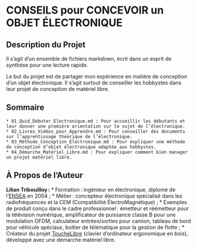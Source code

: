 # CONSEILS pour CONCEVOIR un OBJET ÉLECTRONIQUE

## Description du Projet

Il s’agit d’un ensemble de fichiers markdown, écrit dans un esprit de synthése pour une lecture rapide.

Le but du projet est de partager mon expérience en matière de conception d’un objet électronique. Il s’agit surtout de conseiller les hobbystes dans leur projet de conception de matériel libre.


## Sommaire

	* 01_Quid_Débuter_Électronique.md : Pour accueillir les débutants et leur donner une première orientation sur le sujet de l’électronique.
	* 02_Livres_Vidéos_pour_Apprendre.md : Pour conseiller des documents sur l’apprentissage théorique de l’électronique.
	* 03_Méthode_Conception_Électronique.md : Pour expliquer une méthode de conception d’objet électronique adaptée aux hobbystes.
	* 04_Démarche_Matériel_Libre.md : Pour expliquer comment bien manager un projet matériel libre.


## À Propos de l’Auteur

__Lilian Tribouilloy :__
	* Formation : ingénieur en électronique, diplomé de l’[ENSEA](https://www.ensea.fr/fr) en 2004 ;
	* Métier : concepteur électronique spécialisé dans les radiofréquences et la CEM (Compatibilité ÉlectroMagnétique) ;
	* Exemples de produit conçu dans le cadre professionnel : émetteur et réémetteur pour la télévision numérique, amplificateur de puissance classe B pour une modulation OFDM, calculateur entrées/sorties pour camion, tableau de bord pour véhicule spéciaux, boitier de télématique pour la gestion de flotte ;
	* Créateur du projet [ToucheLibre](http://touchelibre.fr/) (clavier d’ordinateur ergonomique en bois), développé avec une démarche matériel libre.


